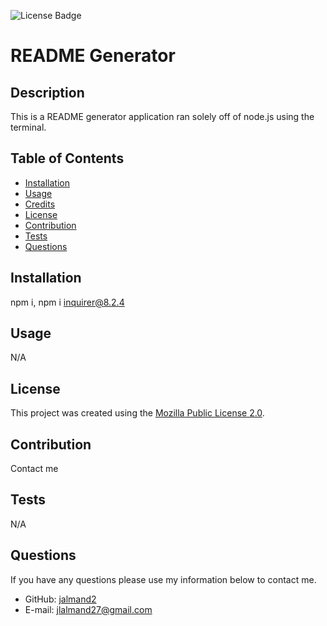 
![License Badge](https://img.shields.io/badge/license-MozillaPublicLicense2.0-blue)
# README Generator
## Description
This is a README generator application ran solely off of node.js using the terminal. 
## Table of Contents 
 - [Installation](#installation)
 - [Usage](#usage)
 - [Credits](#credits)
 - [License](#license)
 - [Contribution](#contribution)
 - [Tests](#tests)
 - [Questions](#questions)
## Installation
npm i, npm i inquirer@8.2.4
## Usage
N/A

  ## License
  This project was created using the [Mozilla Public License 2.0](https://opensource.org/licenses/Mozilla-Public-License-2.0).
  
## Contribution
Contact me 
## Tests
N/A
## Questions
If you have any questions please use my information below to contact me. 
* GitHub: [jalmand2](https://github.com/jalmand2)
* E-mail: jlalmand27@gmail.com
    